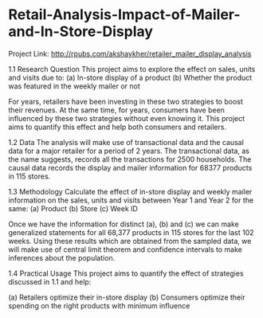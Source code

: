 # Retail-Analysis-Impact-of-Mailer-and-In-Store-Display

Project Link: http://rpubs.com/akshaykher/retailer_mailer_display_analysis

1.1 Research Question
This project aims to explore the effect on sales, units and visits due to:
(a) In-store display of a product
(b) Whether the product was featured in the weekly mailer or not

For years, retailers have been investing in these two strategies to boost their revenues. At the same time, for years, consumers have been influenced by these two strategies without even knowing it. This project aims to quantify this effect and help both consumers and retailers.

1.2 Data
The analysis will make use of transactional data and the causal data for a major retailer for a period of 2 years. The transactional data, as the name suggests, records all the transactions for 2500 households. The causal data records the display and mailer information for 68377 products in 115 stores.

1.3 Methodology
Calculate the effect of in-store display and weekly mailer information on the sales, units and visits between Year 1 and Year 2 for the same:
(a) Product
(b) Store
(c) Week ID

Once we have the information for distinct (a), (b) and (c) we can make generalized statements for all 68,377 products in 115 stores for the last 102 weeks. Using these results which are obtained from the sampled data, we will make use of central limit theorem and confidence intervals to make inferences about the population.

1.4 Practical Usage
This project aims to quantify the effect of strategies discussed in 1.1 and help:

(a) Retailers optimize their in-store display
(b) Consumers optimize their spending on the right products with minimum influence
